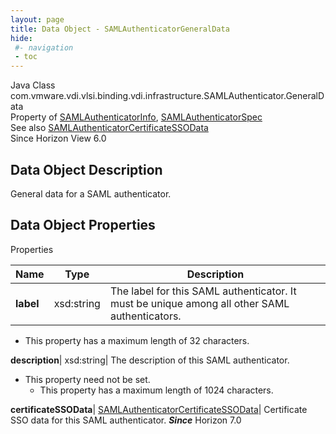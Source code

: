 ```yaml
---
layout: page
title: Data Object - SAMLAuthenticatorGeneralData
hide:
 #- navigation
 - toc
---
```






Java Class
    com.vmware.vdi.vlsi.binding.vdi.infrastructure.SAMLAuthenticator.GeneralData  
Property of
     [SAMLAuthenticatorInfo](vdi.infrastructure.SAMLAuthenticator.SAMLAuthenticatorInfo.md#field_detail), [SAMLAuthenticatorSpec](vdi.infrastructure.SAMLAuthenticator.SAMLAuthenticatorSpec.md#field_detail)  
See also
     [SAMLAuthenticatorCertificateSSOData](vdi.infrastructure.SAMLAuthenticator.CertificateSSOData.md)  
Since 
    Horizon View 6.0

## Data Object Description 

General data for a SAML authenticator. 

## Data Object Properties

Properties

Name |  Type |  Description   
---|---|---  
**label**|  xsd:string|  The label for this SAML authenticator. It must be unique among all other SAML authenticators.   


  * This property has a maximum length of 32 characters. 

  
**description**|  xsd:string|  The description of this SAML authenticator.   


* This property need not be set.
  * This property has a maximum length of 1024 characters. 

  
**certificateSSOData**| [SAMLAuthenticatorCertificateSSOData](vdi.infrastructure.SAMLAuthenticator.CertificateSSOData.md)|  Certificate SSO data for this SAML authenticator.  **_Since_** Horizon 7.0  
  
  
  

  
  

